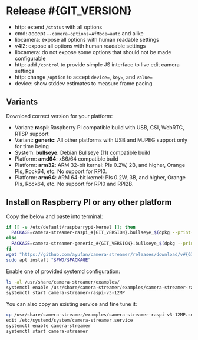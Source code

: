 # Release #{GIT_VERSION}

- http: extend `/status` with all options
- cmd: accept `--camera-options=AfMode=auto` and alike
- libcamera: expose all options with human readable settings
- v4l2: expose all options with human readable settings
- libcamera: do not expose some options that should not be made configurable
- http: add `/control` to provide simple JS interface to live edit camera settings
- http: change `/option` to accept `device=`, `key=`, and `value=`
- device: show stddev estimates to measure frame pacing

## Variants

Download correct version for your platform:

- Variant: **raspi**: Raspberry PI compatible build with USB, CSI, WebRTC, RTSP support
- Variant: **generic**: All other platforms with USB and MJPEG support only for time being
- System: **bullseye**: Debian Bullseye (11) compatible build
- Platform: **amd64**: x86/64 compatible build
- Platform: **arm32**: ARM 32-bit kernel: PIs 0.2W, 2B, and higher, Orange PIs, Rock64, etc. No support for RPI0.
- Platform: **arm64**: ARM 64-bit kernel: PIs 0.2W, 3B, and higher, Orange PIs, Rock64, etc. No support for RPI0 and RPI2B.

## Install on Raspberry PI or any other platform

Copy the below and paste into terminal:

```bash
if [[ -e /etc/default/raspberrypi-kernel ]]; then
  PACKAGE=camera-streamer-raspi_#{GIT_VERSION}.bullseye_$(dpkg --print-architecture).deb
else
  PACKAGE=camera-streamer-generic_#{GIT_VERSION}.bullseye_$(dpkg --print-architecture).deb
fi
wget "https://github.com/ayufan/camera-streamer/releases/download/v#{GIT_VERSION}/$PACKAGE"
sudo apt install "$PWD/$PACKAGE"
```

Enable one of provided systemd configuration:

```bash
ls -al /usr/share/camera-streamer/examples/
systemctl enable /usr/share/camera-streamer/examples/camera-streamer-raspi-v3-12MP.service
systemctl start camera-streamer-raspi-v3-12MP
```

You can also copy an existing service and fine tune it:

```bash
cp /usr/share/camera-streamer/examples/camera-streamer-raspi-v3-12MP.service /etc/systemd/system/camera-streamer.service
edit /etc/systemd/system/camera-streamer.service
systemctl enable camera-streamer
systemctl start camera-streamer
```
